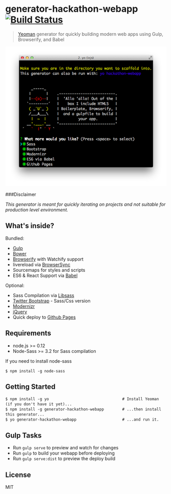 # generator-hackathon-webapp [![Build Status](https://travis-ci.org/timotius02/generator-hackathon-webapp.svg?branch=master)](https://travis-ci.org/timotius02/generator-hackathon-webapp)

> [Yeoman](http://yeoman.io) generator for quickly building modern web apps using Gulp, Browserify, and Babel

![](screenshot.png)

###Disclaimer

*This generator is meant for quickly iterating on projects and not suitable for production level environment.*

## What's inside?

Bundled:

* [Gulp](http://gulpjs.com/)
* [Bower](http://bower.io/)
* [Browserify](http://browserify.org/) with Watchify support 
* livereload via [BrowserSync](http://www.browsersync.io/)
* Sourcemaps for styles and scripts
* ES6 & React Support via [Babel](https://babeljs.io/)

Optional: 

* Sass Compilation via [Libsass](http://libsass.org/)
* [Twitter Bootstrap](http://getbootstrap.com/) - Sass/Css version
* [Modernizr](http://modernizr.com/)
* [jQuery](https://jquery.com/)
* Quick deploy to [Github Pages](https://pages.github.com/)


## Requirements

* node.js >= 0.12
* Node-Sass >= 3.2 for Sass compilation

If you need to install node-sass
```
$ npm install -g node-sass
```

## Getting Started

```
$ npm install -g yo                                # Install Yeoman (if you don't have it yet)...
$ npm install -g generator-hackathon-webapp   	   # ...then install this generator...
$ yo generator-hackathon-webapp                    # ...and run it.
```

## Gulp Tasks

- Run `gulp serve` to preview and watch for changes
- Run `gulp` to build your webapp before deploying
- Run `gulp serve:dist` to preview the deploy build

## License

MIT